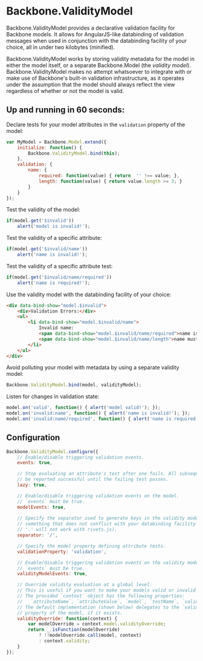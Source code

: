 # Backbone.ValidityModel

Backbone.ValidityModel provides a declarative validation facility for Backbone models. It allows for AngularJS-like databinding of validation messages when used in conjunction with the databinding facility of your choice, all in under two kilobytes (minified).

Backbone.ValidityModel works by storing validity metadata for the model in either the model itself, or a separate Backbone.Model (the *validity model*).  Backbone.ValidityModel makes no attempt whatsoever to integrate with or make use of Backbone's built-in validation infrastructure, as it operates under the assumption that the model should always reflect the view regardless of whether or not the model is valid.

## Up and running in 60 seconds:

Declare tests for your model attributes in the `validation` property of the model:
```js
var MyModel = Backbone.Model.extend({
	initialize: function() {
		Backbone.ValidityModel.bind(this);
	},
	validation: {
		name: {
			required: function(value) { return  '' !== value; },
			length: function(value) { return value.length >= 3; }
		}
	}	
});
```

Test the validity of the model:
```js
if(model.get('$invalid'))
	alert('model is invalid!');
```	

Test the validity of a specific attribute:
```js
if(model.get('$invalid/name'))
	alert('name is invalid!');
```	

Test the validity of a specific attribute test:
```js
if(model.get('$invalid/name/required'))
	alert('name is required!');
```

Use the validity model with the databinding facility of your choice:
```html
<div data-bind-show="model.$invalid">
	<div>Validation Errors:</div>
	<ul>
		<li data-bind-show="model.$invalid/name">
			Invalid name:
			<span data-bind-show="model.$invalid/name/required">name is required.</span>
			<span data-bind-show="model.$invalid/name/length">name must be at least 3 characters long.</span>
		</li>
	</ul>
</div>
```

Avoid polluting your model with metadata by using a separate validity model:
```js
Backbone.ValidityModel.bind(model, validityModel);
```

Listen for changes in validation state:
```js
model.on('valid', function() { alert('model valid!'); });
model.on('invalid:name', function() { alert('name is invalid!'); });
model.on('invalid:name/required', function() { alert('name is required!'); });
```

## Configuration
```js
Backbone.ValidityModel.configure({
	// Enable/disable triggering validation events.
	events: true,

	// Stop evaluating an attribute's test after one fails. All subsequent tests will
	// be reported successful until the failing test passes.
	lazy: true,

	// Enable/disable triggering validation events on the model.
	// `events` must be true.
	modelEvents: true,
	
	// Specify the separator used to generate keys in the validity model. This should be
	// something that does not conflict with your databinding facility (for example,
	// '.' will not work with rivets.js).
	separator: '/',

	// Specify the model property defining attribute tests.
	validationProperty: 'validation',

	// Enable/disable triggering validation events on the validity model.
	// `events` must be true.
	validityModelEvents: true,

	// Override validity evaluation at a global level.
	// This is useful if you want to make your models valid or invalid under certain conditions.
	// The provided `context` object has the following properties:
	//   `attributeName`, `attributeValue`, `model`, `testName`, `validity`, `validityModel`
	// The default implementation (shown below) delegates to the `validityOverride`
	// property of the model, if it exists.
	validityOverride: function(context) { 
		var modelOverride = context.model.validityOverride;
		return _.isFunction(modelOverride)
			? !!modelOverride.call(model, context)
			: context.validity;
	}
});
```
